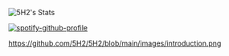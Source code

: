 ![5H2's Stats](https://github-readme-stats.vercel.app/api?username=5H2&theme=dark&show_icons=true&hide_border=false&count_private=true)

[![spotify-github-profile](https://spotify-github-profile.vercel.app/api/view?uid=m0rj4c1isop4yfgquze11741m&cover_image=true&theme=novatorem&show_offline=false&background_color=ffffff&interchange=true&bar_color=000000&bar_color_cover=false)](https://github.com/kittinan/spotify-github-profile)





https://github.com/5H2/5H2/blob/main/images/introduction.png
